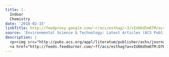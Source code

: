 ```yaml
---
title: |-
  Indoor
  Chemistry
date: '2018-02-15'
linkTitle: http://feedproxy.google.com/~r/acs/esthag/~3/vIU6Kd5m6TM/acs.est.7b06387
source: 'Environmental Science & Technology: Latest Articles (ACS Publications)'
description: |
  <p><img src="http://pubs.acs.org/appl/literatum/publisher/achs/journals/content/esthag/0/esthag.ahead-of-print/acs.est.7b06387/20180214/images/medium/es-2017-06387j_0004.gif" alt="TOC Graphic"/></p><div><cite>Environmental Science & Technology</cite></div><div>DOI: 10.1021/acs.est.7b06387</div><div class="feedflare">
  <a href="http://feeds.feedburner.com/~ff/acs/esthag?a=vIU6Kd5m6TM:D7BwasetFIk:yIl2AUoC8zA"><img src="http://feeds.feedburner.com/~ff/acs/esthag?d=yIl2AUoC8zA" border="0"></img></a>
---
```

